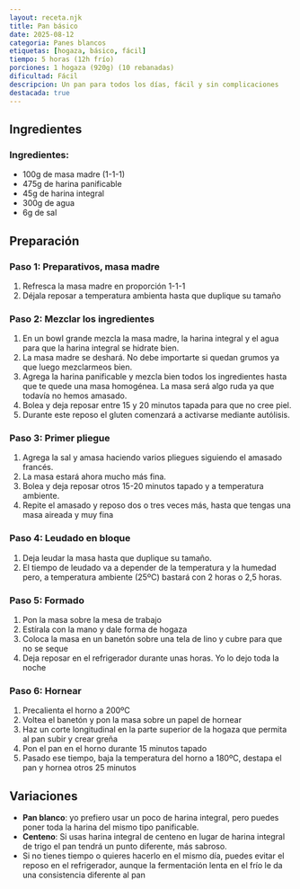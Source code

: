 ```yaml
---
layout: receta.njk
title: Pan básico
date: 2025-08-12
categoria: Panes blancos
etiquetas: [hogaza, básico, fácil]
tiempo: 5 horas (12h frío)
porciones: 1 hogaza (920g) (10 rebanadas)
dificultad: Fácil
descripcion: Un pan para todos los días, fácil y sin complicaciones
destacada: true
---
```


## Ingredientes

### Ingredientes:
- 100g de masa madre (1-1-1)
- 475g de harina panificable
- 45g de harina integral
- 300g de agua
- 6g de sal

## Preparación

### Paso 1: Preparativos, masa madre
1. Refresca la masa madre en proporción 1-1-1
2. Déjala reposar a temperatura ambienta hasta que duplique su tamaño

### Paso 2: Mezclar los ingredientes
1. En un bowl grande mezcla la masa madre, la harina integral y el agua para que la harina integral se hidrate bien.
2. La masa madre se deshará. No debe importarte si quedan grumos ya que luego mezclarmeos bien.
3. Agrega la harina panificable y mezcla bien todos los ingredientes hasta que te quede una masa homogénea. La masa será algo ruda ya que todavía no hemos amasado.
4. Bolea y deja reposar entre 15 y 20 minutos tapada para que no cree piel.
5. Durante este reposo el gluten comenzará a activarse mediante autólisis.

### Paso 3: Primer pliegue
1. Agrega la sal y amasa haciendo varios pliegues siguiendo el amasado francés.
2. La masa estará ahora mucho más fina.
3. Bolea y deja reposar otros 15-20 minutos tapado y a temperatura ambiente.
4. Repite el amasado y reposo dos o tres veces más, hasta que tengas una masa aireada y muy fina

### Paso 4: Leudado en bloque
1. Deja leudar la masa hasta que duplique su tamaño. 
2. El tiempo de leudado va a depender de la temperatura y la humedad pero, a temperatura ambiente (25ºC) bastará con 2 horas o 2,5 horas.

### Paso 5: Formado
1. Pon la masa sobre la mesa de trabajo
2. Estírala con la mano y dale forma de hogaza
3. Coloca la masa en un banetón sobre una tela de lino y cubre para que no se seque
4. Deja reposar en el refrigerador durante unas horas. Yo lo dejo toda la noche

### Paso 6: Hornear
1. Precalienta el horno a 200ºC
2. Voltea el banetón y pon la masa sobre un papel de hornear
3. Haz un corte longitudinal en la parte superior de la hogaza que permita al pan subir y crear greña
4. Pon el pan en el horno durante 15 minutos tapado
5. Pasado ese tiempo, baja la temperatura del horno a 180ºC, destapa el pan y hornea otros 25 minutos

## Variaciones

- **Pan blanco**: yo prefiero usar un poco de harina integral, pero puedes poner toda la harina del mismo tipo panificable.
- **Centeno**: Si usas harina integral de centeno en lugar de harina integral de trigo el pan tendrá un punto diferente, más sabroso.
- Si no tienes tiempo o quieres hacerlo en el mismo día, puedes evitar el reposo en el refrigerador, aunque la fermentación lenta en el frío le da una consistencia diferente al pan
